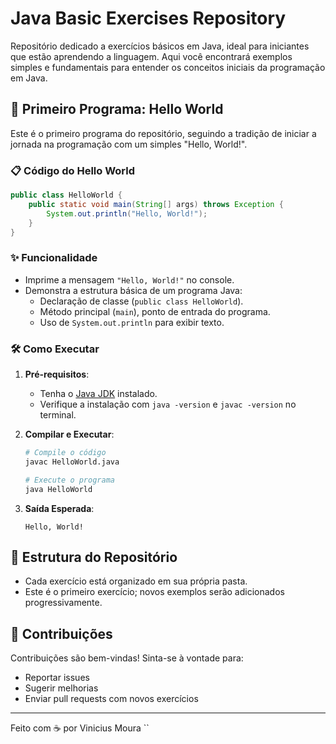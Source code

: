 
# Java Basic Exercises Repository

Repositório dedicado a exercícios básicos em Java, ideal para iniciantes que estão aprendendo a linguagem. Aqui você encontrará exemplos simples e fundamentais para entender os conceitos iniciais da programação em Java.

## 🚀 Primeiro Programa: Hello World

Este é o primeiro programa do repositório, seguindo a tradição de iniciar a jornada na programação com um simples "Hello, World!".

### 📋 Código do Hello World

```java
public class HelloWorld {
    public static void main(String[] args) throws Exception {
        System.out.println("Hello, World!");
    }
}
```

### ✨ Funcionalidade
- Imprime a mensagem `"Hello, World!"` no console.
- Demonstra a estrutura básica de um programa Java:
  - Declaração de classe (`public class HelloWorld`).
  - Método principal (`main`), ponto de entrada do programa.
  - Uso de `System.out.println` para exibir texto.

### 🛠️ Como Executar

1. **Pré-requisitos**:
   - Tenha o [Java JDK](https://www.oracle.com/java/technologies/downloads/) instalado.
   - Verifique a instalação com `java -version` e `javac -version` no terminal.

2. **Compilar e Executar**:
   ```bash
   # Compile o código
   javac HelloWorld.java

   # Execute o programa
   java HelloWorld
   ```

3. **Saída Esperada**:
   ```
   Hello, World!
   ```

## 📂 Estrutura do Repositório
- Cada exercício está organizado em sua própria pasta.
- Este é o primeiro exercício; novos exemplos serão adicionados progressivamente.

## 🤝 Contribuições
Contribuições são bem-vindas! Sinta-se à vontade para:
- Reportar issues
- Sugerir melhorias
- Enviar pull requests com novos exercícios

---

Feito com ☕ por Vinicius Moura
`` 

